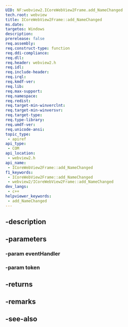 ```yaml
---
UID: NF:webview2.ICoreWebView2Frame.add_NameChanged
tech.root: webview
title: ICoreWebView2Frame::add_NameChanged
ms.date: 
targetos: Windows
description: 
prerelease: false
req.assembly: 
req.construct-type: function
req.ddi-compliance: 
req.dll: 
req.header: webview2.h
req.idl: 
req.include-header: 
req.irql: 
req.kmdf-ver: 
req.lib: 
req.max-support: 
req.namespace: 
req.redist: 
req.target-min-winverclnt: 
req.target-min-winversvr: 
req.target-type: 
req.type-library: 
req.umdf-ver: 
req.unicode-ansi: 
topic_type:
 - apiref
api_type:
 - COM
api_location:
 - webview2.h
api_name:
 - ICoreWebView2Frame::add_NameChanged
f1_keywords:
 - ICoreWebView2Frame::add_NameChanged
 - webview2/ICoreWebView2Frame::add_NameChanged
dev_langs:
 - c++
helpviewer_keywords:
 - add_NameChanged
---
```


## -description

## -parameters

### -param eventHandler

### -param token

## -returns

## -remarks

## -see-also

